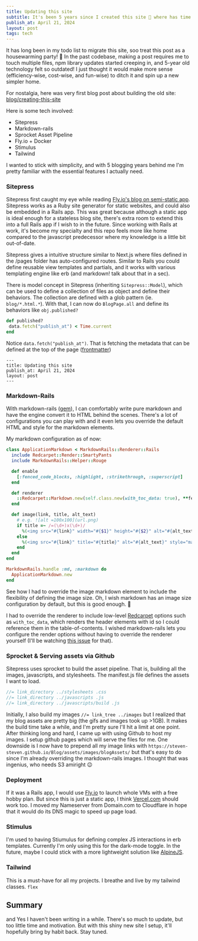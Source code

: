 ```yaml
---
title: Updating this site
subtitle: It's been 5 years since I created this site 🤯 where has time go?
publish_at: April 21, 2024
layout: post
tags: tech
---
```


It has long been in my todo list to migrate this site, soo treat this post as a housewarming party! 🥳 In the past codebase, making a post requires me to touch multiple files, npm library updates started creeping in, and 5-year old technology felt so outdated! I just thought it would make more sense (efficiency-wise, cost-wise, and fun-wise) to ditch it and spin up a new simpler home.

For nostalgia, here was very first blog post about building the old site: [blog/creating-this-site](/blog/creating-this-site)

Here is some tech involved:

- Sitepress
- Markdown-rails
- Sprocket Asset Pipeline
- Fly.io + Docker
- Stimulus
- Tailwind

I wanted to stick with simplicity, and with 5 blogging years behind me I'm pretty familiar with the essential features I actually need.

### Sitepress
Sitepress first caught my eye while reading [Fly.io's blog on semi-static app](https://fly.io/ruby-dispatch/semi-static-websites/). Sitepress works as a Ruby site generator for static websites, and could also be embedded in a Rails app. This was great because although a static app is ideal enough for a stateless blog site, there's extra room to extend this into a full Rails app if I wish to in the future. Since working with Rails at work, it's become my specialty and this repo feels more like home compared to the javascript predecessor where my knowledge is a little bit out-of-date.

Sitepress gives a intuitive structure similar to Next.js where files defined in the /pages folder has auto-configured routes. Similar to Rails you could define reusable view templates and partials, and it works with various templating engine like erb (and markdown! talk about that in a sec).

There is model concept in Sitepress (inheriting `Sitepress::Model`), which can be used to define a collection of files as object and define their behaviors. The collection are defined with a glob pattern (ie. `blog/*.html.*`). With that, I can now do `BlogPage.all` and define its behaviors like `obj.published?`

``` ruby
def published?
 data.fetch("publish_at") < Time.current
end
```

Notice `data.fetch("publish_at")`. That is fetching the metadata that can be defined at the top of the page ([frontmatter](https://sitepress.cc/basics/frontmatter))

```
---
title: Updating this site
publish_at: April 21, 2024
layout: post
---
```

### Markdown-Rails
With markdown-rails ([gem](https://github.com/sitepress/markdown-rails)), I can comfortably write pure markdown and have the engine convert it to HTML behind the scenes. There's a lot of configurations you can play with and it even lets you override the default HTML and style for the markdown elements.

My markdown configuration as of now:

```ruby
class ApplicationMarkdown < MarkdownRails::Renderer::Rails
  include Redcarpet::Render::SmartyPants
  include MarkdownRails::Helper::Rouge

  def enable
    [:fenced_code_blocks, :highlight, :strikethrough, :superscript]
  end

  def renderer
    ::Redcarpet::Markdown.new(self.class.new(with_toc_data: true), **features)
  end

  def image(link, title, alt_text)
    # e.g. ![alt =100x100](url.png)
    if title =~ /=(\d+)x(\d+)/
      %(<img src="#{link}" width="#{$1}" height="#{$2}" alt="#{alt_text}" style="margin: 1.5rem auto;">)
    else
      %(<img src="#{link}" title="#{title}" alt="#{alt_text}" style="margin: 1.5rem auto;">)
    end
  end
end

MarkdownRails.handle :md, :markdown do
  ApplicationMarkdown.new
end
```

See how I had to override the image markdown element to include the flexibility of defining the image size. Oh, I wish markdown has an image size configuration by default, but this is good enough. 🫶

I had to override the renderer to include low-level [Redcarpet](https://github.com/vmg/redcarpet) options such as `with_toc_data`, which renders the header elements with id so I could reference them in the table-of-contents. I wished markdown-rails lets you configure the render options without having to override the renderer yourself (I'll be watching [this issue](https://github.com/sitepress/markdown-rails/issues/4) for that).

### Sprocket & Serving assets via Github

Sitepress uses sprocket to build the asset pipeline. That is, building all the images, javascripts, and stylesheets. The manifest.js file defines the assets I want to load.

```js
//= link_directory ../stylesheets .css
//= link_directory ../javascripts .js
//= link_directory ../javascripts/build .js
```

Initially, I also build my images `//= link_tree ../images` but I realized that my blog assets are pretty big (the gifs and images took up >1GB).  It makes the build time take a while, and I'm pretty sure I'll hit a limit at one point. After thinking long and hard, I came up with using Github to host my images. I setup github pages which will serve the files for me. One downside is I now have to prepend all my image links with `https://steven-steven.github.io/Blog/assets/images/blogAssets/` but that's easy to do since I'm already overriding the markdown-rails images. I thought that was ingenius, who needs S3 amiright 😉

### Deployment

If it was a Rails app, I would use [Fly.io](https://fly.io/) to launch whole VMs with a free hobby plan. But since this is just a static app, I think [Vercel.com](vercel.com) should work too. I moved my Nameserver from Domain.com to Cloudflare in hope that it would do its DNS magic to speed up page load.

### Stimulus

I'm used to having Stiumulus for defining complex JS interactions in erb templates. Currently I'm only using this for the dark-mode toggle. In the future, maybe I could stick with a more lightweight solution like [AlpineJS](https://alpinejs.dev/).

### Tailwind

This is a must-have for all my projects. I breathe and live by my tailwind classes. `flex`

## Summary

and Yes I haven't been writing in a while. There's so much to update, but too little time and motivation. But with this shiny new site I setup, it'll hopefully bring by habit back. Stay tuned.
